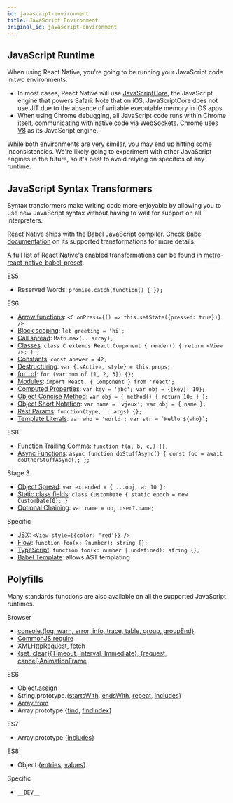```yaml
---
id: javascript-environment
title: JavaScript Environment
original_id: javascript-environment
---
```


## JavaScript Runtime

When using React Native, you're going to be running your JavaScript code in two environments:

- In most cases, React Native will use [JavaScriptCore](http://trac.webkit.org/wiki/JavaScriptCore), the JavaScript engine that powers Safari. Note that on iOS, JavaScriptCore does not use JIT due to the absence of writable executable memory in iOS apps.
- When using Chrome debugging, all JavaScript code runs within Chrome itself, communicating with native code via WebSockets. Chrome uses [V8](https://v8.dev/) as its JavaScript engine.

While both environments are very similar, you may end up hitting some inconsistencies. We're likely going to experiment with other JavaScript engines in the future, so it's best to avoid relying on specifics of any runtime.

## JavaScript Syntax Transformers

Syntax transformers make writing code more enjoyable by allowing you to use new JavaScript syntax without having to wait for support on all interpreters.

React Native ships with the [Babel JavaScript compiler](https://babeljs.io). Check [Babel documentation](https://babeljs.io/docs/plugins/#transform-plugins) on its supported transformations for more details.

A full list of React Native's enabled transformations can be found in [metro-react-native-babel-preset](https://github.com/facebook/metro/tree/master/packages/metro-react-native-babel-preset).

ES5

- Reserved Words: `promise.catch(function() { });`

ES6

- [Arrow functions](http://babeljs.io/docs/learn-es2015/#arrows): `<C onPress={() => this.setState({pressed: true})} />`
- [Block scoping](https://babeljs.io/docs/learn-es2015/#let-const): `let greeting = 'hi';`
- [Call spread](http://babeljs.io/docs/learn-es2015/#default-rest-spread): `Math.max(...array);`
- [Classes](http://babeljs.io/docs/learn-es2015/#classes): `class C extends React.Component { render() { return <View />; } }`
- [Constants](https://babeljs.io/docs/learn-es2015/#let-const): `const answer = 42;`
- [Destructuring](http://babeljs.io/docs/learn-es2015/#destructuring): `var {isActive, style} = this.props;`
- [for...of](https://developer.mozilla.org/en-US/docs/Web/JavaScript/Reference/Statements/for...of): `for (var num of [1, 2, 3]) {};`
- [Modules](http://babeljs.io/docs/learn-es2015/#modules): `import React, { Component } from 'react';`
- [Computed Properties](http://babeljs.io/docs/learn-es2015/#enhanced-object-literals): `var key = 'abc'; var obj = {[key]: 10};`
- [Object Concise Method](http://babeljs.io/docs/learn-es2015/#enhanced-object-literals): `var obj = { method() { return 10; } };`
- [Object Short Notation](http://babeljs.io/docs/learn-es2015/#enhanced-object-literals): `var name = 'vjeux'; var obj = { name };`
- [Rest Params](https://github.com/sebmarkbage/ecmascript-rest-spread): `function(type, ...args) {};`
- [Template Literals](http://babeljs.io/docs/learn-es2015/#template-strings): `` var who = 'world'; var str = `Hello ${who}`; ``

ES8

- [Function Trailing Comma](https://github.com/jeffmo/es-trailing-function-commas): `function f(a, b, c,) {};`
- [Async Functions](https://github.com/tc39/ecmascript-asyncawait): `async function doStuffAsync() { const foo = await doOtherStuffAsync(); };`

Stage 3

- [Object Spread](https://github.com/tc39/proposal-object-rest-spread): `var extended = { ...obj, a: 10 };`
- [Static class fields](https://github.com/tc39/proposal-static-class-features): `class CustomDate { static epoch = new CustomDate(0); }`
- [Optional Chaining](https://github.com/tc39/proposal-optional-chaining): `var name = obj.user?.name;`

Specific

- [JSX](https://reactjs.org/docs/jsx-in-depth.html): `<View style={{color: 'red'}} />`
- [Flow](https://flowtype.org/): `function foo(x: ?number): string {};`
- [TypeScript](https://flowtype.org/): `function foo(x: number | undefined): string {};`
- [Babel Template](https://babeljs.io/docs/en/babel-template): allows AST templating

## Polyfills

Many standards functions are also available on all the supported JavaScript runtimes.

Browser

- [console.{log, warn, error, info, trace, table, group, groupEnd}](https://developer.chrome.com/devtools/docs/console-api)
- [CommonJS require](https://nodejs.org/docs/latest/api/modules.html)
- [XMLHttpRequest, fetch](network.md#content)
- [{set, clear}{Timeout, Interval, Immediate}, {request, cancel}AnimationFrame](timers.md#content)

ES6

- [Object.assign](https://developer.mozilla.org/en-US/docs/Web/JavaScript/Reference/Global_Objects/Object/assign)
- String.prototype.{[startsWith](https://developer.mozilla.org/en-US/docs/Web/JavaScript/Reference/Global_Objects/String/startsWith), [endsWith](https://developer.mozilla.org/en-US/docs/Web/JavaScript/Reference/Global_Objects/String/endsWith), [repeat](https://developer.mozilla.org/en-US/docs/Web/JavaScript/Reference/Global_Objects/String/repeat), [includes](https://developer.mozilla.org/en-US/docs/Web/JavaScript/Reference/Global_Objects/String/includes)}
- [Array.from](https://developer.mozilla.org/en-US/docs/Web/JavaScript/Reference/Global_Objects/Array/from)
- Array.prototype.{[find](https://developer.mozilla.org/en-US/docs/Web/JavaScript/Reference/Global_Objects/Array/find), [findIndex](https://developer.mozilla.org/en-US/docs/Web/JavaScript/Reference/Global_Objects/Array/findIndex)}

ES7

- Array.prototype.{[includes](https://developer.mozilla.org/en-US/docs/Web/JavaScript/Reference/Global_Objects/Array/includes)}

ES8

- Object.{[entries](https://developer.mozilla.org/en-US/docs/Web/JavaScript/Reference/Global_Objects/Object/entries), [values](https://developer.mozilla.org/en-US/docs/Web/JavaScript/Reference/Global_Objects/Object/values)}

Specific

- `__DEV__`
